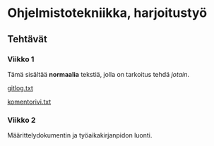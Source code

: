 # Ohjelmistotekniikka, harjoitustyö

## Tehtävät

### Viikko 1

Tämä sisältää **normaalia** tekstiä, jolla on tarkoitus tehdä *jotain*.

[gitlog.txt](https://github.com/Ptterz/ot-harjoitustyo/blob/master/laskarit/viikko1/gitlog.txt)

[komentorivi.txt](https://github.com/Ptterz/ot-harjoitustyo/blob/master/laskarit/viikko1/komentorivi.txt)

### Viikko 2

Määrittelydokumentin ja työaikakirjanpidon luonti.
